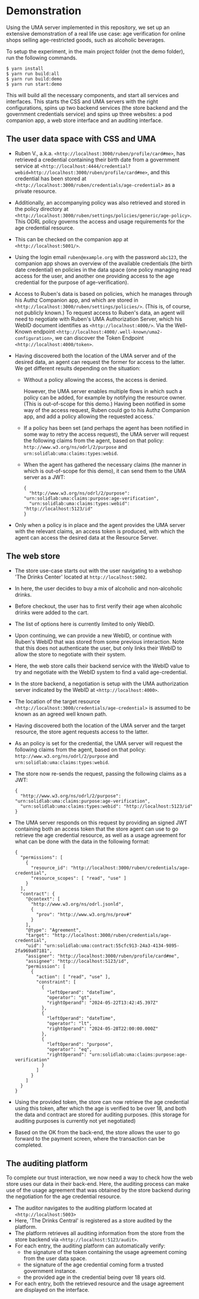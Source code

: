 
# Demonstration

Using the UMA server implemented in this repository, we set up an extensive demonstration of a real life use case: age verification for online shops selling age-restricted goods, such as alcoholic beverages.

To setup the experiment, in the main project folder (not the demo folder), run the following commands.
```
$ yarn install 
$ yarn run build:all
$ yarn run build:demo
$ yarn run start:demo
```
This will build all the necessary components, and start all services and interfaces.
This starts the CSS and UMA servers with the right configurations, spins up two backend services (the store backend and the government credentials service) and spins up three websites: a pod companion app, a web store interface and an auditing interface.

## The user data space with CSS and UMA

- Ruben V., a.k.a. `<http://localhost:3000/ruben/profile/card#me>`, has retrieved a credential containing their birth date from a government service at `<http://localhost:4444/credential?webid=http://localhost:3000/ruben/profile/card#me>`, and this credential has been stored at `<http://localhost:3000/ruben/credentials/age-credential>` as a private resource.
- Additionally, an accompanying policy was also retrieved and stored in the policy directory at `<http://localhost:3000/ruben/settings/policies/generic/age-policy>`. This ODRL policy governs the access and usage requirements for the age credential resource.
- This can be checked on the companion app at `<http://localhost:5001/>`.
- Using the login email `ruben@example.org` with the password `abc123`, the companion app shows an overview of the available credentials (the birth date credential) en policies in the data space (one policy managing read access for the user, and another one providing access to the age credential for the purpose of age-verification).

- Access to Ruben's data is based on policies, which he manages through his Authz Companion app, and which are stored in `<http://localhost:3000/ruben/settings/policies/>`. (This is, of course, not publicly known.) To request access to Ruben's data, an agent will need to negotiate with Ruben's UMA Authorization Server, which his WebID document identifies as `<http://localhost:4000/>`. Via the Well-Known endpoint `<http://localhost:4000/.well-known/uma2-configuration>`, we can discover the Token Endpoint `<http://localhost:4000/token>`.

- Having discovered both the location of the UMA server and of the desired data, an agent can request the former for access to the latter. We get different results depending on the situation:

  - Without a policy allowing the access, the access is denied. 
  
    However, the UMA server enables multiple flows in which such a policy can be added, for example by notifying the resource owner. (This is out-of-scope for this demo.) Having been notified in some way of the access request, Ruben could go to his Authz Companion app, and add a policy allowing the requested access.`
  
  - If a policy has been set (and perhaps the agent has been notified in some way to retry the access request), the UMA server will request the following claims from the agent, based on that policy: `http://www.w3.org/ns/odrl/2/purpose` and `urn:solidlab:uma:claims:types:webid`.

  - When the agent has gathered the necessary claims (the manner in which is out-of-scope for this demo), it can send them to the UMA server as a JWT:

    ```
    {
      "http://www.w3.org/ns/odrl/2/purpose": "urn:solidlab:uma:claims:purpose:age-verification",
      "urn:solidlab:uma:claims:types:webid": "http://localhost:5123/id"
    }
    ```

- Only when a policy is in place and the agent provides the UMA server with the relevant claims, an access token is produced, with which the agent can access the desired data at the Resource Server.

## The web store 

- The store use-case starts out with the user navigating to a webshop 'The Drinks Center' located at `http://localhost:5002`.
- In here, the user decides to buy a mix of alcoholic and non-alcoholic drinks.
- Before checkout, the user has to first verify their age when alcoholic drinks were added to the cart.
- The list of options here is currently limited to only WebID.
- Upon continuing, we can provide a new WebID, or continue with Ruben's WebID that was stored from some previous interaction. Note that this does not authenticate the user, but only links their WebID to allow the store to negotiate with their system.
- Here, the web store calls their backend service with the WebID value to try and negotiate with the WebID system to find a valid age-credential.
  
- In the store backend, a negotiation is setup with the UMA authorization server indicated by the WebID at `<http://localhost:4000>`.
- The location of the target resource `<http://localhost:3000/credentials/age-credential>` is assumed to be known as an agreed well known path.
- Having discovered both the location of the UMA server and the target resource, the store agent requests access to the latter.
  
- As an policy is set for the credential, the UMA server will request the following claims from the agent, based on that policy: `http://www.w3.org/ns/odrl/2/purpose` and `urn:solidlab:uma:claims:types:webid`.
- The store now re-sends the request, passing the following claims as a JWT:
  ```
  {
    "http://www.w3.org/ns/odrl/2/purpose": "urn:solidlab:uma:claims:purpose:age-verification",
    "urn:solidlab:uma:claims:types:webid": "http://localhost:5123/id"
  }
  ```
- The UMA server responds on this request by providing an signed JWT containing both an access token that the store agent can use to go retrieve the age credential resource, as well as a usage agreement for what can be done with the data in the following format: 
  ```
  {     
    "permissions": [     
      {     
        "resource_id": "http://localhost:3000/ruben/credentials/age-credential",     
        "resource_scopes": [ "read", "use" ]     
      }     
    ],     
    "contract": {     
      "@context": [     
        "http://www.w3.org/ns/odrl.jsonld",     
        {     
          "prov": "http://www.w3.org/ns/prov#"     
        }     
      ],     
      "@type": "Agreement",     
      "target": "http://localhost:3000/ruben/credentials/age-credential",     
      "uid": "urn:solidlab:uma:contract:55cfc913-24a3-4134-9895-2fa969a07181",     
      "assigner": "http://localhost:3000/ruben/profile/card#me",     
      "assignee": "http://localhost:5123/id",     
      "permission": [     
        {     
          "action": [ "read", "use" ],     
          "constraint": [     
            {     
              "leftOperand": "dateTime",     
              "operator": "gt",     
              "rightOperand": "2024-05-22T13:42:45.397Z"     
            },     
            {     
              "leftOperand": "dateTime",     
              "operator": "lt",     
              "rightOperand": "2024-05-28T22:00:00.000Z"     
            },     
            {     
              "leftOperand": "purpose",     
              "operator": "eq",     
              "rightOperand": "urn:solidlab:uma:claims:purpose:age-verification"     
            }     
          ]     
        }     
      ]     
    }     
  }
  ```

- Using the provided token, the store can now retrieve the age credential using this token, after which the age is verified to be over 18, and both the data and contract are stored for auditing purposes. (this storage for auditing purposes is currently not yet negotiated)
- Based on the OK from the back-end, the store allows the user to go forward to the payment screen, where the transaction can be completed.

## The auditing platform
To complete our trust interaction, we now need a way to check how the web store uses our data in their back-end.
Here, the auditing process can make use of the usage agreement that was obtained by the store backend during the negotiation for the age credential resource.

- The auditor navigates to the auditing platform located at `<http://localhost:5003>`
- Here, 'The Drinks Central' is registered as a store audited by the platform.
- The platform retrieves all auditing information from the store from the store backend via `<http://localhost:5123/audit>`.
- For each entry, the auditing platform can automatically verify:
  - the signature of the token containing the usage agreement coming from the user data space.
  - the signature of the age credential coming form a trusted government instance.
  - the provided age in the credential being over 18 years old.
- For each entry, both the retrieved resource and the usage agreement are displayed on the interface.